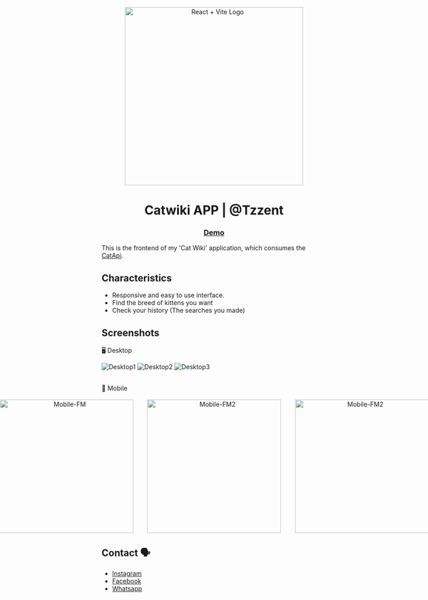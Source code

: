 <p align="center">
  <a href="https://vitejs.dev/guide/" target="blank"><img src="https://github.com/Tzzent/Windbnb/assets/86677547/93a2d428-5044-4a28-b1f0-8f82e8a44c9b" width="400" alt="React + Vite Logo" /></a>
</p>

<h1 align="center">Catwiki APP |  @Tzzent</h1>

<div align="center">
  <h3>
    <a target="_blank" href="https://catwiki-frontend.vercel.app">
      Demo
    </a>
  </h3>
</div>

This is the frontend of my 'Cat Wiki' application, which consumes the <a href="https://developers.thecatapi.com/" target="_blank">CatApi</a>.

## Characteristics

- Responsive and easy to use interface.
- Find the breed of kittens you want
- Check your history (The searches you made)

## Screenshots

🖥️ Desktop <br>

![Desktop1](https://github.com/Tzzent/Catwiki_frontend/assets/86677547/88dfac7b-250d-4621-803a-e1ba73820ea6)
![Desktop2](https://github.com/Tzzent/Catwiki_frontend/assets/86677547/34a7f4da-cb71-4eaa-a5ad-fc78d90cedde)
![Desktop3](https://github.com/Tzzent/Catwiki_frontend/assets/86677547/bd34e147-71b8-4039-9a0b-7c8ef2e0d20d)

<br>
📲 Mobile <br><br>

<div style="display: flex; justify-content: center;" align="center">

  <img src="https://github.com/Tzzent/Catwiki_frontend/assets/86677547/28a4d56a-fea8-4e10-8f10-9de4333838d0" alt="Mobile-FM" width="300">
  &nbsp;&nbsp;&nbsp;&nbsp;&nbsp;&nbsp;&nbsp;&nbsp;
  <img src="https://github.com/Tzzent/Catwiki_frontend/assets/86677547/b74c5760-dd0d-45ab-af02-6c5908962822" alt="Mobile-FM2" width="300">
  &nbsp;&nbsp;&nbsp;&nbsp;&nbsp;&nbsp;&nbsp;&nbsp;
  <img src="https://github.com/Tzzent/Catwiki_frontend/assets/86677547/b77b8bab-a1ca-410b-bd7b-cc36383b7d23" alt="Mobile-FM2" width="300">

</div>

## Contact 🗣️

- [Instagram](https://www.instagram.com/tzzent/)
- [Facebook](https://www.facebook.com/Tzzent/)
- [Whatsapp](https://api.whatsapp.com/send?phone=+51900899785&text=Hola!%20Puedo%20realizar%20una%20consulta?)
